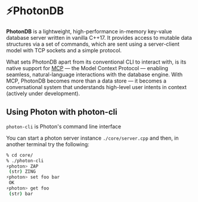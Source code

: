 # ⚡PhotonDB

**PhotonDB** is a lightweight, high-performance in-memory key-value database server written in vanilla C++17.
It provides access to mutable data structures via a set of commands, which are sent using a server-client model with TCP sockets and a simple protocol.

What sets PhotonDB apart from its conventional CLI to interact with, is its native support for [MCP](https://modelcontextprotocol.io/) — the Model Context Protocol — enabling seamless, natural-language interactions with the database engine. With MCP, PhotonDB becomes more than a data store — it becomes a conversational system that understands high-level user intents in context (actively under development).

## Using Photon with photon-cli

`photon-cli` is Photon's command line interface

You can start a photon server instance `./core/server.cpp`
and then, in another terminal try the following:

```sh
% cd core/
% ./photon-cli
⚡photon> ZAP
 (str) ZING
⚡photon> set foo bar
 OK
⚡photon> get foo
 (str) bar
```
